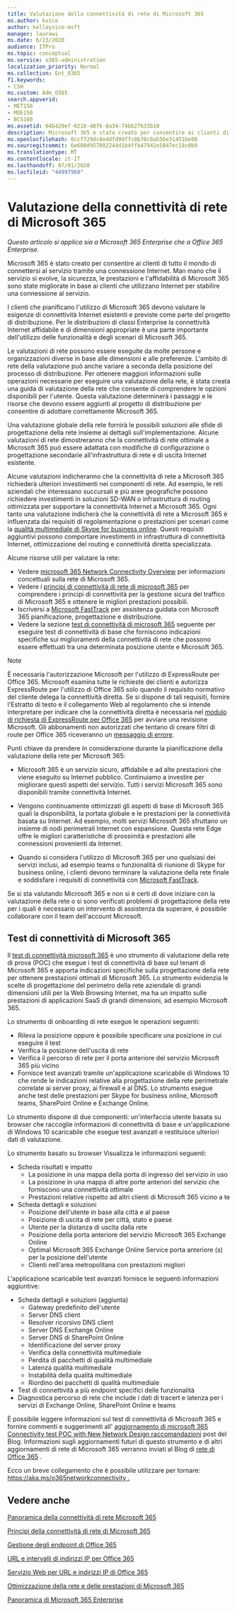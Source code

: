 ```yaml
---
title: Valutazione della connettività di rete di Microsoft 365
ms.author: kvice
author: kelleyvice-msft
manager: laurawi
ms.date: 6/23/2020
audience: ITPro
ms.topic: conceptual
ms.service: o365-administration
localization_priority: Normal
ms.collection: Ent_O365
f1.keywords:
- CSH
ms.custom: Adm_O365
search.appverid:
- MET150
- MOE150
- BCS160
ms.assetid: 64b420ef-0218-48f6-8a34-74bb27633b10
description: Microsoft 365 è stato creato per consentire ai clienti di tutto il mondo di connettersi al servizio tramite una connessione Internet. Man mano che il servizio si evolve, la sicurezza, le prestazioni e l'affidabilità di Microsoft 365 sono state migliorate in base ai clienti che utilizzano Internet per stabilire una connessione al servizio.
ms.openlocfilehash: 0ccf729dc8eddfd99ffc0b70c8ab56e31451be88
ms.sourcegitcommit: 6e608d957082244d1b4ffb47942e5847ec18c0b9
ms.translationtype: MT
ms.contentlocale: it-IT
ms.lasthandoff: 07/01/2020
ms.locfileid: "44997960"
---
```

# <a name="assessing-microsoft-365-network-connectivity"></a>Valutazione della connettività di rete di Microsoft 365

*Questo articolo si applica sia a Microsoft 365 Enterprise che a Office 365 Enterprise.*

Microsoft 365 è stato creato per consentire ai clienti di tutto il mondo di connettersi al servizio tramite una connessione Internet. Man mano che il servizio si evolve, la sicurezza, le prestazioni e l'affidabilità di Microsoft 365 sono state migliorate in base ai clienti che utilizzano Internet per stabilire una connessione al servizio.
  
I clienti che pianificano l'utilizzo di Microsoft 365 devono valutare le esigenze di connettività Internet esistenti e previste come parte del progetto di distribuzione. Per le distribuzioni di classi Enterprise la connettività Internet affidabile e di dimensioni appropriate è una parte importante dell'utilizzo delle funzionalità e degli scenari di Microsoft 365.
  
Le valutazioni di rete possono essere eseguite da molte persone e organizzazioni diverse in base alle dimensioni e alle preferenze. L'ambito di rete della valutazione può anche variare a seconda della posizione del processo di distribuzione. Per ottenere maggiori informazioni sulle operazioni necessarie per eseguire una valutazione della rete, è stata creata una guida di valutazione della rete che consente di comprendere le opzioni disponibili per l'utente. Questa valutazione determinerà i passaggi e le risorse che devono essere aggiunti al progetto di distribuzione per consentire di adottare correttamente Microsoft 365.
  
Una valutazione globale della rete fornirà le possibili soluzioni alle sfide di progettazione della rete insieme ai dettagli sull'implementazione. Alcune valutazioni di rete dimostreranno che la connettività di rete ottimale a Microsoft 365 può essere adattata con modifiche di configurazione o progettazione secondarie all'infrastruttura di rete e di uscita Internet esistente.

Alcune valutazioni indicheranno che la connettività di rete a Microsoft 365 richiederà ulteriori investimenti nei componenti di rete. Ad esempio, le reti aziendali che interessano succursali e più aree geografiche possono richiedere investimenti in soluzioni SD-WAN o infrastruttura di routing ottimizzata per supportare la connettività Internet a Microsoft 365. Ogni tanto una valutazione indicherà che la connettività di rete a Microsoft 365 è influenzata dai requisiti di regolamentazione o prestazioni per scenari come la [qualità multimediale di Skype for business online](https://support.office.com/article/Media-Quality-and-Network-Connectivity-Performance-in-Skype-for-Business-Online-5fe3e01b-34cf-44e0-b897-b0b2a83f0917). Questi requisiti aggiuntivi possono comportare investimenti in infrastruttura di connettività Internet, ottimizzazione del routing e connettività diretta specializzata.

Alcune risorse utili per valutare la rete:

- Vedere [microsoft 365 Network Connectivity Overview](office-365-networking-overview.md) per informazioni concettuali sulla rete di Microsoft 365.
- Vedere i [principi di connettività di rete di microsoft 365](https://aka.ms/o365networkingprinciples) per comprendere i principi di connettività per la gestione sicura del traffico di Microsoft 365 e ottenere le migliori prestazioni possibili.
- Iscriversi a [Microsoft FastTrack](https://www.microsoft.com/fasttrack) per assistenza guidata con Microsoft 365 pianificazione, progettazione e distribuzione. 
- Vedere la sezione [test di connettività di microsoft 365](assessing-network-connectivity.md#the-microsoft-365-connectivity-test) seguente per eseguire test di connettività di base che forniscono indicazioni specifiche sui miglioramenti della connettività di rete che possono essere effettuati tra una determinata posizione utente e Microsoft 365.

> [!NOTE]
> È necessaria l'autorizzazione Microsoft per l'utilizzo di ExpressRoute per Office 365. Microsoft esamina tutte le richieste dei clienti e autorizza ExpressRoute per l'utilizzo di Office 365 solo quando il requisito normativo del cliente delega la connettività diretta. Se si dispone di tali requisiti, fornire l'Estratto di testo e il collegamento Web al regolamento che si intende interpretare per indicare che la connettività diretta è necessaria nel [modulo di richiesta di ExpressRoute per Office 365](https://aka.ms/O365ERReview) per avviare una revisione Microsoft. Gli abbonamenti non autorizzati che tentano di creare filtri di route per Office 365 riceveranno un [messaggio di errore](https://support.microsoft.com/kb/3181709).
  
Punti chiave da prendere in considerazione durante la pianificazione della valutazione della rete per Microsoft 365:
  
- Microsoft 365 è un servizio sicuro, affidabile e ad alte prestazioni che viene eseguito su Internet pubblico. Continuiamo a investire per migliorare questi aspetti del servizio. Tutti i servizi Microsoft 365 sono disponibili tramite connettività Internet.

- Vengono continuamente ottimizzati gli aspetti di base di Microsoft 365 quali la disponibilità, la portata globale e le prestazioni per la connettività basata su Internet. Ad esempio, molti servizi Microsoft 365 sfruttano un insieme di nodi perimetrali Internet con espansione. Questa rete Edge offre le migliori caratteristiche di prossimità e prestazioni alle connessioni provenienti da Internet.

- Quando si considera l'utilizzo di Microsoft 365 per uno qualsiasi dei servizi inclusi, ad esempio teams o funzionalità di riunione di Skype for business online, i clienti devono terminare la valutazione della rete finale e soddisfare i requisiti di connettività con [Microsoft FastTrack](https://www.microsoft.com/fasttrack).

Se si sta valutando Microsoft 365 e non si è certi di dove iniziare con la valutazione della rete o si sono verificati problemi di progettazione della rete per i quali è necessario un intervento di assistenza da superare, è possibile collaborare con il team dell'account Microsoft.

## <a name="the-microsoft-365-connectivity-test"></a>Test di connettività di Microsoft 365

Il [test di connettività microsoft 365](https://aka.ms/netonboard) è uno strumento di valutazione della rete di prova (POC) che esegue i test di connettività di base sul tenant di Microsoft 365 e apporta indicazioni specifiche sulla progettazione della rete per ottenere prestazioni ottimali di Microsoft 365. Lo strumento evidenzia le scelte di progettazione del perimetro della rete aziendale di grandi dimensioni utili per la Web Browsing Internet, ma ha un impatto sulle prestazioni di applicazioni SaaS di grandi dimensioni, ad esempio Microsoft 365.

Lo strumento di onboarding di rete esegue le operazioni seguenti:

- Rileva la posizione oppure è possibile specificare una posizione in cui eseguire il test
- Verifica la posizione dell'uscita di rete
- Verifica il percorso di rete per il porta anteriore del servizio Microsoft 365 più vicino
- Fornisce test avanzati tramite un'applicazione scaricabile di Windows 10 che rende le indicazioni relative alla progettazione della rete perimetrale correlate ai server proxy, ai firewall e al DNS. Lo strumento esegue anche test delle prestazioni per Skype for business online, Microsoft teams, SharePoint Online e Exchange Online.

Lo strumento dispone di due componenti: un'interfaccia utente basata su browser che raccoglie informazioni di connettività di base e un'applicazione di Windows 10 scaricabile che esegue test avanzati e restituisce ulteriori dati di valutazione.

Lo strumento basato su browser Visualizza le informazioni seguenti:

- Scheda risultati e impatto
  - La posizione in una mappa della porta di ingresso del servizio in uso
  - La posizione in una mappa di altre porte anteriori del servizio che forniscono una connettività ottimale
  - Prestazioni relative rispetto ad altri clienti di Microsoft 365 vicino a te
- Scheda dettagli e soluzioni
  - Posizione dell'utente in base alla città e al paese
  - Posizione di uscita di rete per città, stato e paese
  - Utente per la distanza di uscita dalla rete
  - Posizione della porta anteriore del servizio Microsoft 365 Exchange Online
  - Optimal Microsoft 365 Exchange Online Service porta anteriore (s) per la posizione dell'utente
  - Clienti nell'area metropolitana con prestazioni migliori

L'applicazione scaricabile test avanzati fornisce le seguenti informazioni aggiuntive:

- Scheda dettagli e soluzioni (aggiunta)
  - Gateway predefinito dell'utente
  - Server DNS client
  - Resolver ricorsivo DNS client
  - Server DNS Exchange Online
  - Server DNS di SharePoint Online
  - Identificazione del server proxy
  - Verifica della connettività multimediale
  - Perdita di pacchetti di qualità multimediale
  - Latenza qualità multimediale
  - Instabilità della qualità multimediale
  - Riordino dei pacchetti di qualità multimediale
- Test di connettività a più endpoint specifici delle funzionalità
- Diagnostica percorso di rete che include i dati di tracert e latenza per i servizi di Exchange Online, SharePoint Online e teams

È possibile leggere informazioni sul test di connettività di Microsoft 365 e fornire commenti e suggerimenti all' [aggiornamento di microsoft 365 Connectivity test POC with New Network Design raccomandazioni](https://techcommunity.microsoft.com/t5/Office-365-Networking/Updated-Office-365-Network-Onboarding-Tool-POC-with-new-network/m-p/711130#M130) post del Blog. Informazioni sugli aggiornamenti futuri di questo strumento e di altri aggiornamenti di rete di Microsoft 365 verranno inviati al Blog di [rete di Office 365](https://techcommunity.microsoft.com/t5/Office-365-Networking/bd-p/Office365Networking) .
  
Ecco un breve collegamento che è possibile utilizzare per tornare: [ https://aka.ms/o365networkconnectivity .](https://aka.ms/o365networkconnectivity)
  
## <a name="see-also"></a>Vedere anche

[Panoramica della connettività di rete Microsoft 365](office-365-networking-overview.md)

[Principi della connettività di rete di Microsoft 365](https://aka.ms/o365networkingprinciples)

[Gestione degli endpoint di Office 365](managing-office-365-endpoints.md)

[URL e intervalli di indirizzi IP per Office 365](urls-and-ip-address-ranges.md)

[Servizio Web per URL e indirizzi IP di Office 365](office-365-ip-web-service.md)

[Ottimizzazione della rete e delle prestazioni di Microsoft 365](network-planning-and-performance.md)

[Panoramica di Microsoft 365 Enterprise](https://docs.microsoft.com/microsoft-365/enterprise/microsoft-365-overview)
